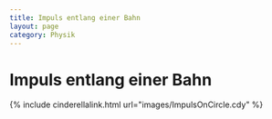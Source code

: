 ```yaml
---
title: Impuls entlang einer Bahn
layout: page
category: Physik
---
```


# Impuls entlang einer Bahn




{% include cinderellalink.html url="images/ImpulsOnCircle.cdy" %}
